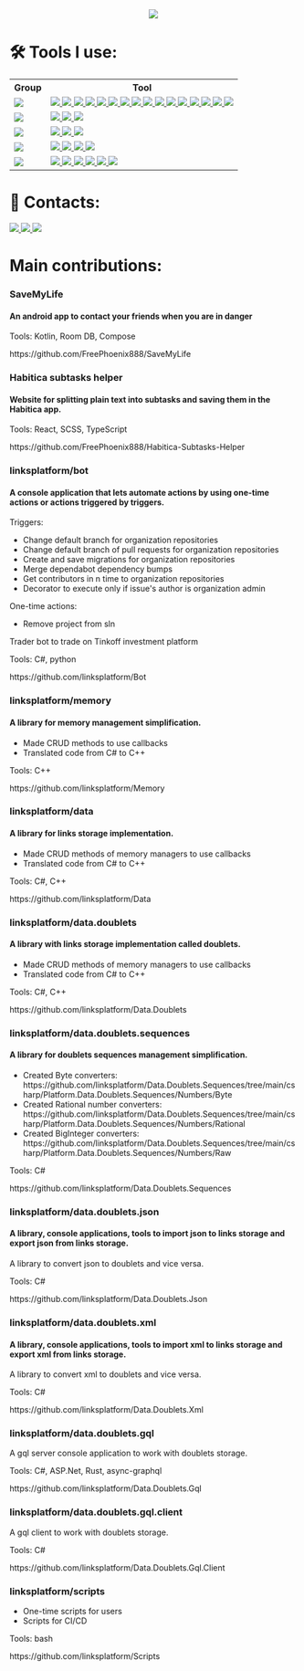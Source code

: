 <div align="center">
    <img src="https://img.icons8.com/color/48/developer--v1.png"/>
</div>

<h1>🛠️ Tools I use:</h2>

<table>
  <tr>
    <th>Group</th>
    <th>Tool</th>
  </tr>
  <tr>
    <td>
        <a href="https://en.wikipedia.org/wiki/Language" target="_blank"> <img src="https://img.icons8.com/external-flaticons-lineal-color-flat-icons/48/external-coding-language-computer-science-flaticons-lineal-color-flat-icons-2.png"/> </a> 
    </td>
    <td>
        <a href="https://en.wikipedia.org/wiki/C_(programming_language)" target="_blank"> <img src="https://img.icons8.com/color/48/c-programming.png"/> </a> 
        <a href="https://en.wikipedia.org/wiki/C%2B%2B" target="_blank"> <img src="https://img.icons8.com/color/48/c-plus-plus-logo.png"/> </a> 
        <a href="https://en.wikipedia.org/wiki/C_Sharp_(programming_language)" target="_blank"> <img src="https://img.icons8.com/color/48/c-sharp-logo.png"/> </a> 
        <a href="https://kotlinlang.org" target="_blank"> <img src="https://img.icons8.com/color/48/kotlin.png"/> </a>
        <a href="https://en.wikipedia.org/wiki/Java_(programming_language)" target="_blank"> <img src="https://img.icons8.com/color/48/java-coffee-cup-logo--v1.png"/> </a>
        <a href="https://www.python.org" target="_blank"> <img src="https://img.icons8.com/color/48/python--v1.png"/> </a> 
        <a href="https://developer.mozilla.org/en-US/docs/Web/JavaScript" target="_blank"> <img src="https://img.icons8.com/color/48/javascript.png"/> </a> 
        <a href="https://www.typescriptlang.org" target="_blank"> <img src="https://img.icons8.com/color/48/typescript.png"/> </a> 
        <a href="https://img.icons8.com/color/344/graphql.png" target="_blank"> <img src="https://img.icons8.com/color/48/graphql.png"/> </a>
        <a href="https://www.gnu.org/software/bash" target="_blank"> <img src="https://img.icons8.com/color/48/console.png"/> </a> 
        <a href="https://www.w3.org/html" target="_blank"> <img src="https://img.icons8.com/color/48/html-5.png"/> </a> 
        <a href="https://www.w3schools.com/css" target="_blank"> <img src="https://img.icons8.com/color/48/css3.png"/> </a> 
        <a href="https://sass-lang.com" target="_blank"> <img src="https://img.icons8.com/color/48/sass.png"/> </a> 
        <a href="https://www.json.org/json-en.html" target="_blank"> <img src="https://img.icons8.com/color/48/json--v1.png"/> </a> 
        <a href="https://en.wikipedia.org/wiki/XML" target="_blank"> <img src="https://img.icons8.com/color/48/xml.png"/> </a> 
        <a href="https://en.wikipedia.org/wiki/Markdown" target="_blank"> <img src="https://img.icons8.com/color/48/markdown.png"/> </a>
    </td>
  </tr>
  <tr>
    <td>
        <a href="https://en.wikipedia.org/wiki/Database" target="_blank"> <img src="https://img.icons8.com/fluency/48/database.png"/> </a> 
    </td>
    <td>
        <a href="https://github.com/linksplatform" target="_blank"> <img src="https://avatars.githubusercontent.com/u/15116341?s=48&v=4"/> </a> 
        <a href="https://www.mysql.com" target="_blank"> <img src="https://img.icons8.com/fluent/48/000000/mysql-logo.png"/> </a>
        <a href="https://www.postgresql.org" target="_blank"> <img src="https://img.icons8.com/color/48/postgreesql.png"/> </a>
    </td>
  </tr>
  <tr>
    <td>
        <a href="https://en.wikipedia.org/wiki/Operating_system" target="_blank"> <img src="https://img.icons8.com/external-flaticons-lineal-color-flat-icons/48/external-operating-system-computer-science-flaticons-lineal-color-flat-icons.png"/> </a> 
    </td>
    <td>
        <a href="https://www.android.com" target="_blank"> <img src="https://img.icons8.com/fluency/48/android-os.png"/> </a>
        <a href="https://www.linux.org/" target="_blank"> <img src="https://img.icons8.com/color/48/linux--v1.png"/> </a>
        <a href="https://www.microsoft.com/en-us/windows" target="_blank"> <img src="https://img.icons8.com/fluency/48/windows-10.png"/> </a>
    </td>
  </tr>
  <tr>
    <td>
        <a href="https://en.wikipedia.org/wiki/Package_manager" target="_blank"> <img src="https://img.icons8.com/emoji/48/package-.png"/> </a> 
    </td>
    <td>
        <a href="https://www.npmjs.com/" target="_blank"> <img src="https://img.icons8.com/color/48/npm.png"/> </a> 
        <a href="https://yarnpkg.com/" target="_blank"> <img src="https://img.icons8.com/external-tal-revivo-color-tal-revivo/48/external-yarn-fast-reliable-and-secure-dependency-management-web-portal-logo-color-tal-revivo.png"/> </a> 
        <a href="https://www.nuget.org" target="_blank"> <img src="https://img.icons8.com/external-tal-revivo-color-tal-revivo/48/external-nuget-a-free-and-open-source-package-manager-designed-for-the-microsoft-development-platform-logo-color-tal-revivo.png"/> </a>
        <a href="https://conan.io/" target="_blank"> <img src="https://avatars.githubusercontent.com/u/15212165?s=48&v=4"/> </a>
    </td>
  </tr>
  <tr>
    <td>
        <img src="https://img.icons8.com/external-flaticons-flat-flat-icons/48/external-multitool-vacation-planning-cycling-tour-flaticons-flat-flat-icons.png"/>
    </td>
    <td>
        <a href="https://git-scm.com/" target="_blank"> <img src="https://img.icons8.com/color/48/git.png"/> </a> 
        <a href="https://nodejs.org" target="_blank"> <img src="https://img.icons8.com/color/48/nodejs.png"/> </a>
        <a href="https://webpack.js.org" target="_blank"> <img src="https://img.icons8.com/color/48/webpack.png"/> </a> 
        <a href="https://reactjs.org" target="_blank"> <img src="https://img.icons8.com/color/48/react-native.png"/> </a>
        <a href="https://www.google.com" target="_blank"> <img src="https://img.icons8.com/color/48/google-logo.png"/> </a> 
<!--         <a href="https://habitica.com" target="_blank"> <img src="https://avatars.githubusercontent.com/u/3834775?s=48&v=4?"/> </a>  -->
        <a href="https://www.jetbrains.com/" target="_blank"> <img src="https://img.icons8.com/color/48/jetbrains.png"/> </a>
    </td>
  </tr>
</table>

<h1>💬 Contacts:</h2>
<div>
    <a href="https://t.me/FreePhoenix888" target="_blank"> <img src="https://img.icons8.com/color/48/telegram-app--v1.png"/> </a> 
    <a href="https://discord.com/users/298466999426613268" target="_blank"> <img src="https://img.icons8.com/color/48/discord-logo.png"/> </a> 
    <a width="48px" href="https://stackexchange.com/users/18587994/freephoenix888?tab=accounts" target="_blank"> <img src="https://img.icons8.com/fluency/48/stackexchange.png"/> </a> 

</div>

<h1> Main contributions:</h2>
<div>
  <h3>SaveMyLife</h3>
  <h4>An android app to contact your friends when you are in danger</h4>
  <p>Tools: Kotlin, Room DB, Compose</p>
  <p>https://github.com/FreePhoenix888/SaveMyLife</p>
  <h3>Habitica subtasks helper</h3>
  <h4>Website for splitting plain text into subtasks and saving them in the Habitica app.</h4>
  <p>Tools: React, SCSS, TypeScript</p>
  <p>https://github.com/FreePhoenix888/Habitica-Subtasks-Helper</p>
  <h3>linksplatform/bot</h3>
  <h4>A console application that lets automate actions by using one-time actions or actions triggered by triggers.</h4>
  <p>Triggers:</p>
  <ul>
    <li>Change default branch for organization repositories</li>
    <li>Change default branch of pull requests for organization repositories</li>
    <li>Create and save migrations for organization repositories</li>
    <li>Merge dependabot dependency bumps</li>
    <li>Get contributors in n time to organization repositories</li>
    <li>Decorator to execute only if issue's author is organization admin</li>
  </ul>
  <p>One-time actions:</p>
  <ul>
    <li>Remove project from sln</li>
  </ul>
  <p>Trader bot to trade on Tinkoff investment platform</p>
  <p>Tools: C#, python</p>
  <p>https://github.com/linksplatform/Bot</p>
  <h3>linksplatform/memory</h3>
  <h4>A library for memory management simplification.</h4>
  <ul>
    <li>Made CRUD methods to use callbacks</li>
    <li>Translated code from C# to C++</li>
  </ul>
  <p>Tools: C++</p>
  <p>https://github.com/linksplatform/Memory</p>
  <h3>linksplatform/data</h3>
  <h4>A library for links storage implementation.</h4>
  <ul>
    <li>Made CRUD methods of memory managers to use callbacks</li>
    <li>Translated code from C# to C++</li>
  </ul>
  <p>Tools: C#, C++</p>
  <p>https://github.com/linksplatform/Data</p>
  <h3>linksplatform/data.doublets</h3>
  <h4>A library with links storage implementation called doublets.</h4>
  <ul>
    <li>Made CRUD methods of memory managers to use callbacks</li>
    <li>Translated code from C# to C++</li>
  </ul>
  <p>Tools: C#, C++</p>
  <p>https://github.com/linksplatform/Data.Doublets</p>
  <h3>linksplatform/data.doublets.sequences</h3>
  <h4>A library for doublets sequences management simplification.</h4>
  <ul>
    <li>Created Byte converters: https://github.com/linksplatform/Data.Doublets.Sequences/tree/main/csharp/Platform.Data.Doublets.Sequences/Numbers/Byte</li>
    <li>Created Rational number converters: https://github.com/linksplatform/Data.Doublets.Sequences/tree/main/csharp/Platform.Data.Doublets.Sequences/Numbers/Rational</li>
    <li>Created BigInteger converters: https://github.com/linksplatform/Data.Doublets.Sequences/tree/main/csharp/Platform.Data.Doublets.Sequences/Numbers/Raw</li>
  </ul>
  <p>Tools: C#</p>
  <p>https://github.com/linksplatform/Data.Doublets.Sequences</p>
  <h3>linksplatform/data.doublets.json</h3>
  <h4>A library, console applications, tools to import json to links storage and export json from links storage.</h4>
  <p>A library to convert json to doublets and vice versa.</p>
  <p>Tools: C#</p>
  <p>https://github.com/linksplatform/Data.Doublets.Json</p>
  <h3>linksplatform/data.doublets.xml</h3>
  <h4>A library, console applications, tools to import xml to links storage and export xml from links storage.</h4>
  <p>A library to convert xml to doublets and vice versa.</p>
  <p>Tools: C#</p>
  <p>https://github.com/linksplatform/Data.Doublets.Xml</p>
  <h3>linksplatform/data.doublets.gql</h3>
  <p>A gql server console application to work with doublets storage.</p>
  <p>Tools: C#, ASP.Net, Rust, async-graphql</p>
  <p>https://github.com/linksplatform/Data.Doublets.Gql</p>
  <h3>linksplatform/data.doublets.gql.client</h3>
  <p>A gql client to work with doublets storage.</p>
  <p>Tools: C#</p>
  <p>https://github.com/linksplatform/Data.Doublets.Gql.Client</p>
  <h3>linksplatform/scripts</h3>
  <ul>
    <li>One-time scripts for users</li>
    <li>Scripts for CI/CD</li>
  </ul>
  <p>Tools: bash</p>
  <p>https://github.com/linksplatform/Scripts</p>
</div>
